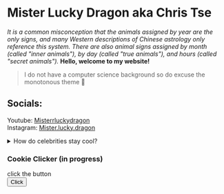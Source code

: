 # Mister Lucky Dragon aka **Chris Tse**  
*It is a common misconception that the animals assigned by year are the only signs, and many Western descriptions of Chinese astrology only reference this system. There are also animal signs assigned by month (called "inner animals"), by day (called "true animals"), and hours (called "secret animals").* 
**Hello, welcome to my website!**
>I do not have a computer science background so do excuse the monotonous theme 👟


## Socials:
Youtube: [Misterrluckydragon](https://www.youtube.com/@misterrluckydragon)  
Instagram: [Mister.lucky.dragon](https://www.instagram.com/mister.lucky.dragon/)

<details><br/>
<summary>How do celebrities stay cool?</summary>
They have many fans
</details>  

### Cookie Clicker (in progress)

<head>
    <style>
    #one{
         }
    button{
        ![Screenshot of cookies.](https://encrypted-tbn0.gstatic.com/images?q=tbn:ANd9GcQzN3xKdvjpr4LSUjaJshNOYA2No9uVhNMPSw&s)
    }
        </style>
    <script type ="text/javascript">
        var i = 1;

  function myFunc() {
            var one = document.getElementById("one");
            if (one.innerHTML=="click the button"){
                one.innerHTML = "You clicked this button"
            } else {
                i += 1;
                one.innerHTML = "You clicked this button " + i + " times."
            }
    }
   </script>
</head>
<html>
        <body>
            <div id="one">click the button</div>
            <button onclick="myFunc()"> Click </button>
        </body>
            
</html>

